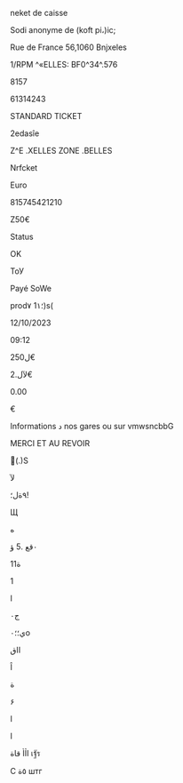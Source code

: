 neket de caisse

Sodi anonyme de (koft pi،)ic;

Rue de France 56,1060 Bnjxeles

1/RPM ^«ELLES: BF0^34^.576

8157

61314243

STANDARD TICKET

2edasîe

Z^E .XELLES
ZONE .BELLES

Nrfcket

Euro

815745421210

Z50€

Status

OK

ТоУ

Payé
SoWe

prod٧
1؛١)s(

12/10/2023

09:12

2ل50€

2.لآل€

0.00

€

Informations د nos gares ou sur
vmwsncbbG

MERCI ET AU REVOIR

(.)S

لآ

٩ةل؛!

Щ

ه

٠قع
.5
ؤ

11ة

1

I

ج٠

ي؛؛٠о

ااق

Î

ة

۶

I

I

قاة
ÌỈI
เฐัร

С
٥ة
штг

